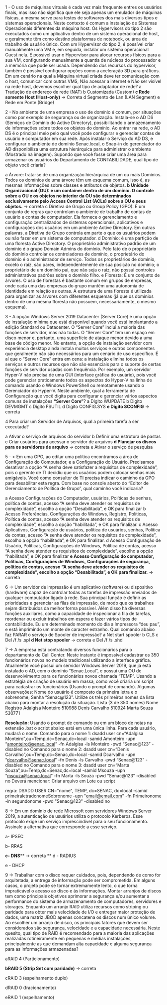 1 - O uso de máquinas virtuais é cada vez mais frequente entres os usuários finais, mas isso não
significa que ele seja apenas um emulador de máquinas físicas, a mesma serve para testes de
softwares dos mais diversos tipos e sistemas operacionais. Neste contexto é comum a
instalação de Sistemas Operacionais diferentes da máquina host. Os Hypervisors do tipo 2 são
executados como um aplicativo dentro de um sistema operacional de host, e geralmente têm
como destino plataformas de notebook, ou área de trabalho de usuário único. Com um
Hypervisor do tipo 2, é possível criar manualmente uma VM e, em seguida, instalar um sistema
operacional Guest nela. É possível usar o Hypervisor para alocar recursos físicos para a sua
VM, configurando manualmente a quantia de núcleos do processador e a memória que pode
ser usada. Dependendo dos recursos do hypervisor, também é possível configurar opções
como a aceleração 3D para gráficos. Em um cenário na qual a Máquina virtual criada deve ter
comunicação com o host, comunicar com outras VMS, Não acessar a internet e Não ser visível
na rede host, devemos escolher qual tipo de adaptador de rede?
a Tradução de endereço de rede (NAT)
b Customizada (Custom)
**c Rede somente Host (Host-only)** -> Correta
d Segmento de Lan (LAN Segment)
e Rede em Ponte (Bridge)

2 - No ambiente de uma empresa o uso de domínio é comum, por situações como por exemplo de
segurança ou de organização. Instala-se o AD DS (Serviços de Domínio do Active Directory),
possibilitando o armazenamento de informações sobre todos os objetos do domínio. Ao entrar
na rede, o AD DS é o principal meio pelo qual você pode configurar e gerenciar contas de
usuário e computador em sua rede. Após instalar o Serviço do AD DS, e configurar o ambiente
de domínio Senac.local, o Snap-in do gerenciador do AD disponibiliza uma estrutura
hierárquica para administrar o ambiente (Mostrado na imagem). Supondo que você fosse criar
uma área para armazenar os usuários do Departamento de CONTABILIDADE, qual tipo de
objeto você criaria?

a Árvore: trata-se de uma organização hierárquica de um ou mais Domínios. Todos os
domínios de uma árvore têm um esquema comum, isso é, as mesmas informações sobre
classes e atributos de objetos.
**b Unidade Organizacional (OU): é um container dentro de um domínio. O controle sobre a**
**OU e os objetos no interior da OU são determinados exclusivamente pelo Access Control**
**List (ACLs) sobre a OU e seus objetos.** -> correta
c Diretiva de Grupo ou Group Policy (GPO): É um conjunto de regras que controlam o
ambiente de trabalho de contas de usuário e contas de computador. Ela fornece o
gerenciamento e configuração centralizados de sistemas operacionais, aplicativos e
configurações dos usuários em um ambiente Active Directory. Em outras palavras, a
Diretiva de Grupo controla em parte o que os usuários podem ou não fazer em um
sistema de computador.
d Domínio: é uma partição de uma floresta Active Directory. O proprietário administrativo
padrão de um domínio é o grupo Domain Admins do domínio. Pelo fato de o proprietário
do domínio controlar os controladores de domínio, o proprietário do domínio é o
administrador de serviço. Todos os proprietários de domínio, exceto o raiz, são pares,
independentemente de sua posição no domínio; o proprietário de um domínio pai, que
não seja o raiz, não possui controles administrativos padrões sobre o domínio filho.
e Floresta: É um conjunto de árvores. O uso de florestas é bastante comum em grupos de
empresas, onde cada uma das empresas do grupo mantém uma autonomia de
identidade em relação as outras. A estrutura de uma floresta é utilizada para organizar as
árvores com diferentes esquemas (já que os domínios dentro de uma mesma floresta não
possuem, necessariamente, o mesmo esquema).

3 - A opção Windows Server 2019 Datacenter (Server Core) é uma opção de instalação mínima
que está disponível quando você está implantando a edição Standard ou Datacenter. O “Server
Core” inclui a maioria das funções de servidor, mas não todas. O “Server Core” tem um espaço
em disco menor e, portanto, uma superfície de ataque menor devido a uma base de código
menor. No entanto, a opção de instalação servidor com experiência desktop ainda instala
muitos serviços e outros componentes que geralmente não são necessários para um cenário
de uso específico. É aí que o “Server Core” entra em cena: a instalação elimina todos os
serviços e outros recursos que não são essenciais para o suporte de certas funções de
servidor usadas com frequência. Por exemplo, um servidor Hyper-V não precisa de uma GUI
(interface gráfica do usuário), pois você pode gerenciar praticamente todos os aspectos do
Hyper-V na linha de comando usando o Windows PowerShell ou remotamente usando o
Gerenciador do Hyper-V. Neste ambiente, qual a ferramenta de Configuração que você digita
para configurar e gerenciar vários aspectos comuns de instalações **“Server Core”**?
a Digito WUPDATE
b Digito DEVMGMT
c Digito FSUTIL
d Digito CONFIG.SYS
**e Digito SCONFIG** -> correta

4 Para criar um Servidor de Arquivos, qual a primeira tarefa a ser executada?

a Ativar o serviço de arquivos do servidor
b Definir uma estrutura de pastas
c Criar usuários para acessar o servidor de arquivos
**d Planejar os discos para os servidores de arquivo** -> correta
e Ativar o serviço de pesquisa

5 - >
Em uma GPO, ao editar uma política encontramos a área de Configuração do Computador, e a
Configuração do Usuário. Precisamos desativar a opção “A senha deve satisfazer a requisitos
de complexidade”, pois o gerente de TI decidiu que os usuários podem colocar senhas mais
amigáveis. Você como consultor de TI precisa indicar o caminho da GPO para desabilitar esta
regra. Com base no console aberto do “Editor de Gerenciamento de Política de Grupo”, qual
caminho você indicaria?

a Acesso Configurações do Computador, usuários, Políticas de senhas, política de contas,
acesso “A senha deve atender os requisitos de complexidade”, escolho a opção
“Desabilitada”, e OK para finalizar
b Acesso Preferências, Configurações do Windows, Registro, Políticas, Política de contas,
acesso “A senha deve atender os requisitos de complexidade”, escolho a opção
“habilitada”, e OK para finalizar.
c Acesso Aplicativos, Configuração de usuários, política de usuários, senhas, Política de
contas, acesso “A senha deve atender os requisitos de complexidade”, escolho a opção
“habilitada”, e OK para finalizar.
d Acesso Configuração de Usuário, Políticas, Configurações de Windows, Política de
contas, acesso “A senha deve atender os requisitos de complexidade”, escolho a opção
“habilitada”, e OK para finalizar
**e Acesso Configuração do computador, Políticas, Configurações de Windows,**
**Configurações de segurança, política de contas, acesso “A senha deve atender os**
**requisitos de complexidade”, escolho a opção “Desabilitada”, e OK para finalizar.** -> correta

6 -> Um servidor de impressão é um aplicativo (software) ou dispositivo (hardware) capaz de
controlar todas as tarefas de impressão enviados de qualquer computador ligado à rede. Sua
principal função é definir as prioridades e gerenciar as filas de impressão, de modo que os
trabalhos sejam distribuídos da melhor forma possível. Além disso há diversas funções
auxiliares, como a capacidade de inspecionar a fila de tarefas, reordenar ou excluir trabalhos
em espera e fazer vários tipos de contabilidade. Eu um determinado momento do dia a
Impressora “deu pau”, e está imprimindo um monte de caracter estranho. Qual comando abaixo
faz PARAR o serviço de Spooler de impressão?
a Net start spooler
b CLS
c Del /f /s .spl
**d Net stop spooler** -> correta
e Del /f /s .shd

7 -> A empresa está contratando diversos funcionários para o departamento de Call Center. Neste
instante é impossível cadastrar os 350 funcionários novos no modelo tradicional utilizando a
interface gráfica. Atualmente você possui um servidor Windows Server 2019, que já está
instalado o AD, com o domínio “Senac.Local”, e possui uma OU de desenvolvimento para os
funcionários novos chamada “TEMP”. Usando a estratégia de criação de usuário em massa,
como você criaria um script para cadastrar os funcionários (Usando o prompt de comando).
Algumas observações: Nome do usuário é composto da primeira letra e o sobrenome; Senha
“Senac@123”. Utilize os três primeiros nomes da lista abaixo para montar a resolução da
situação.
Lista (3 de 350 nomes)
Nome Registro
Adalgisa Monteiro 510988
Denis Carvalho 510924
Marta Souza 530771

**Resolução:**
Usando o prompt de comando ou em um bloco de notas na extensão .bat
o script abaixo está em uma única linha.
Para cada usuário, mudará o nome.
Comando para o nome 1:
dsadd user cn=“Adalgisa Monteiro”,ou=Temp,dc=Senac,dc=local -samid Amonteiro -upn
“amonteiro@senac.local” -fn Adalgisa -ls Monteiro -pwd “Senac@123” -disabled no
Comando para o nome 2:
dsadd user cn=“Denis Carvalho”,ou=Temp,dc=Senac,dc=local -samid Dcarvalho -upn
“dcarvalho@senac.local” -fn Denis -ls Carvalho -pwd “Senac@123” -disabled no
Comando para o nome 3:
dsadd user cn=“Marta Souza”,ou=Temp,dc=Senac,dc=local -samid Msouza -upn
“msouza@senac.local” -fn Marta -ls Souza -pwd “Senac@123” -disabled no
Deverá mencionar: Criar arquivo em Lote ou script

regra:
DSADD USER CN="nome", TEMP, dc=SENAC, dc=local -samid primeiraletradonomeSobronome -upn "email@email.com" -fn Primeironome -in segundonome -pwd "Senac@123" -disabled no

8 -> Em um domínio de rede Microsoft com servidores Windows Server 2019, a
autenticação de usuários utiliza o protocolo Kerberos. Esse protocolo exige
um serviço imprescindível para o seu funcionamento. Assinale a alternativa
que corresponde a esse serviço.

a- IPSEC

b- RRAS

**c-  DNS**** -> correta
**
d - RADIUS

e - DHCP

9 ->
Trabalhar com o disco requer cuidados, pois, dependendo de como for arquitetada, a entrega de informação pode ser comprometida. Em alguns casos, o projeto pode se tornar extremamente lento, o que torna impraticável o acesso ao disco e às informações. Montar
arranjos de discos tem como principais objetivos aprimorar a segurança e/ou aumentar a
performance do sistema de armazenamento de computadores, servidores e storages.
Enquanto um arranjo RAID utiliza recursos como striping ou paridade para obter mais
velocidade de I/O e entregar maior proteção de dados, uma matriz JBOD apenas
concatena os discos num único volume. Ao escolher um arranjo de disco, os principais
fatores que devem ser considerados são segurança, velocidade e a capacidade
necessária. Neste quesito, qual tipo de RAID é recomendado para a maioria das
aplicações realizadas rotineiramente em pequenas e médias instalações, principalmente as
que demandam alta capacidade e alguma segurança para as informações armazenadas?

aRAID 4 (Particionamento)

**bRAID 5 (Strip Set com paridade)** -> correta

cRAID 3 (espelhamento duplo)

dRAID 0 (fracionamento)

eRAID 1 (espelhamento)